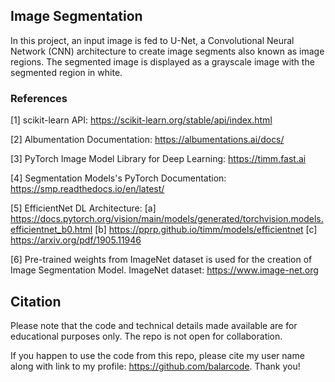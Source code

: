 ## Image Segmentation

In this project, an input image is fed to U-Net, a Convolutional Neural Network (CNN) architecture to create image segments also known as image regions. The segmented image is displayed as a grayscale image with the segmented region in white.

### References

[1] scikit-learn API: https://scikit-learn.org/stable/api/index.html

[2] Albumentation Documentation: https://albumentations.ai/docs/

[3] PyTorch Image Model Library for Deep Learning: https://timm.fast.ai

[4] Segmentation Models's PyTorch Documentation: https://smp.readthedocs.io/en/latest/ 

[5] EfficientNet DL Architecture: [a] https://docs.pytorch.org/vision/main/models/generated/torchvision.models.efficientnet_b0.html [b] https://pprp.github.io/timm/models/efficientnet [c] https://arxiv.org/pdf/1905.11946

[6] Pre-trained weights from ImageNet dataset is used for the creation of Image Segmentation Model. ImageNet dataset: https://www.image-net.org

## Citation

Please note that the code and technical details made available are for educational purposes only. The repo is not open for collaboration.

If you happen to use the code from this repo, please cite my user name along with link to my profile: https://github.com/balarcode. Thank you!
